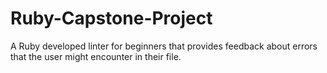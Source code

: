 # Ruby-Capstone-Project
 A Ruby developed linter for beginners that provides feedback about errors that the user might encounter in their  file.
